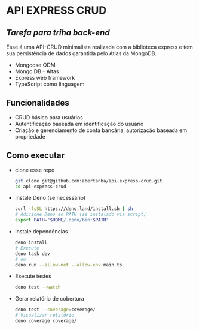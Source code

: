 # API EXPRESS CRUD
## _Tarefa para triha back-end_

Esse á uma API-CRUD minimalista realizada com a biblioteca express e tem sua persistência de dados garantida
pelo Atlas da MongoDB.

- Mongoose ODM
- Mongo DB - Altas
- Express web framework
- TypeScript como linguagem

## Funcionalidades

- CRUD básico para usuários
- Autentificação baseada em identificação do usuário
- Criação e gerenciamento de conta bancária, autorização baseada em propriedade

## Como executar
- clone esse repo
    ```bash
    git clone git@github.com:abertanha/api-express-crud.git
    cd api-express-crud
    ```
    
- Instale Deno (se necessário)
    ```bash
    curl -fsSL https://deno.land/install.sh | sh
    # Adicione Deno ao PATH (se instalado via script)
    export PATH="$HOME/.deno/bin:$PATH"
    ```
- Instale dependências
    ```bash
    deno install
    # Execute
    deno task dev
    # ou
    deno run --allow-net --allow-env main.ts
    ```
- Execute testes    
    ```bash    
    deno test --watch
    ```
- Gerar relatório de cobertura
    ```bash
    deno test --coverage=coverage/
    # Visualizar relatório
    deno coverage coverage/
    ```
